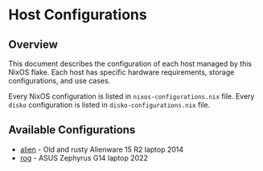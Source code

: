 # Host Configurations

## Overview

This document describes the configuration of each host managed by this NixOS
flake. Each host has specific hardware requirements, storage configurations,
and use cases.

Every NixOS configuration is listed in `nixos-configurations.nix` file.
Every `disko` configuration is listed in `disko-configurations.nix` file.

## Available Configurations

- [alien](alien/README.md) - Old and rusty Alienware 15 R2 laptop 2014
- [rog](rog/README.md) - ASUS Zephyrus G14 laptop 2022
